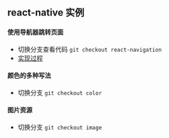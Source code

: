 ## react-native 实例

#### 使用导航器跳转页面

* 切换分支查看代码 `git checkout react-navigation`
* [实现过程](https://abigaleypc.github.io/2017/06/14/react-native%E4%BD%BF%E7%94%A8%E5%AF%BC%E8%88%AA%E5%99%A8%E8%B7%B3%E8%BD%AC%E9%A1%B5%E9%9D%A2/)


#### 颜色的多种写法

* 切换分支 `git checkout color`


#### 图片资源

* 切换分支 `git checkout image`

